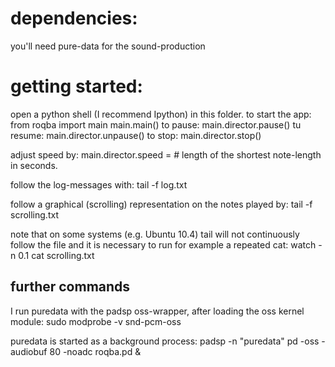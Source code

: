 dependencies:
============

you'll need pure-data for the sound-production

getting started:
===============

open a python shell (I recommend Ipython) in this folder.
to start the app:
    from roqba import main
    main.main()
to pause:
    main.director.pause()
tu resume:
    main.director.unpause()
to stop:
    main.director.stop()

adjust speed by:
    main.director.speed = <speed>  # length of the shortest note-length in seconds.

follow the log-messages with:
    tail -f log.txt

follow a graphical (scrolling) representation on the notes played by:
    tail -f scrolling.txt 

note that on some systems (e.g. Ubuntu 10.4) tail will not continuously follow the file and it is necessary to run for example a repeated cat: 
    watch -n 0.1 cat scrolling.txt


further commands
----------------

I run puredata with the padsp oss-wrapper, after loading the oss kernel module:
    sudo modprobe -v snd-pcm-oss

puredata is started as a background process:
    padsp -n "puredata"  pd -oss -audiobuf 80 -noadc roqba.pd &

